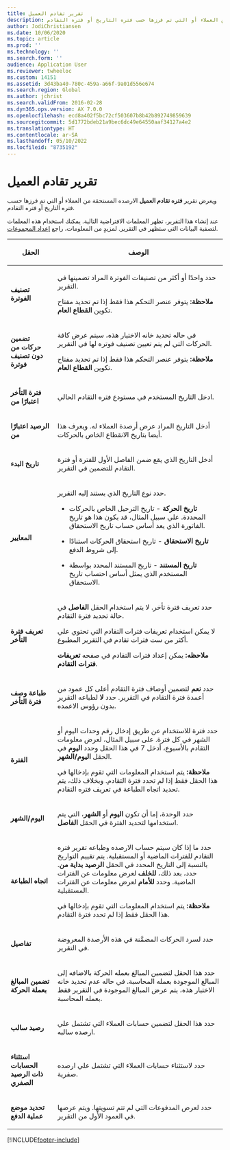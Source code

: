 ```yaml
---
title: تقرير تقادم العميل
description: ويعرض تقرير فتره التاخر للعميل الارصده المستحقة من العملاء أو التي تم فرزها حسب فتره التاريخ أو فتره التقادم.
author: JodiChristiansen
ms.date: 10/06/2020
ms.topic: article
ms.prod: ''
ms.technology: ''
ms.search.form: ''
audience: Application User
ms.reviewer: twheeloc
ms.custom: 14151
ms.assetid: 3d43ba40-780c-459a-a66f-9a01d556e674
ms.search.region: Global
ms.author: jchrist
ms.search.validFrom: 2016-02-28
ms.dyn365.ops.version: AX 7.0.0
ms.openlocfilehash: ecd8a402f5bc72cf503607b8b42b892749859639
ms.sourcegitcommit: 5d1772bdeb21a9bec6dc49e64550aaf34127a4e2
ms.translationtype: HT
ms.contentlocale: ar-SA
ms.lasthandoff: 05/10/2022
ms.locfileid: "8735192"
---
```

# <a name="customer-aging-report"></a>تقرير تقادم العميل 

ويعرض تقرير **فتره تقادم العميل** الارصده المستحقة من العملاء أو التي تم فرزها حسب فتره التاريخ أو فتره التقادم.

عند إنشاء هذا التقرير، تظهر المعلمات الافتراضية التالية. يمكنك استخدام هذه المعلمات لتصفية البيانات التي ستظهر في التقرير. لمزيدٍ من المعلومات، راجع [إعداد المجموعات](set-up-collections.md).

<table>
<colgroup>
<col>
<col>
</colgroup>
<thead>
<tr class="header">
<th><p>الحقل</p></th>
<th><p>الوصف</p></th>
</tr>
</thead>
<tbody>
<tr class="odd">
<td><p><strong>تصنيف الفوترة</strong></p></td>
<td><p>حدد واحدًا أو أكثر من تصنيفات الفوترة المراد تضمينها في التقرير.</p>
<div class="alert">

**ملاحظة:** يتوفر عنصر التحكم هذا فقط إذا تم تحديد مفتاح تكوين <STRONG>القطاع العام</STRONG>.</P>


</div></td>
</tr>
<tr class="even">
<td><p><strong>تضمين حركات من دون تصنيف فوترة</strong></p></td>
<td><p>في حاله تحديد خانه الاختيار هذه، سيتم عرض كافة الحركات التي لم يتم تعيين تصنيف فوتره لها في التقرير.</p>
<div class="alert">

**ملاحظة:** يتوفر عنصر التحكم هذا فقط إذا تم تحديد مفتاح تكوين <STRONG>القطاع العام</STRONG>.</P>

</div></td>
</tr>
<tr class="odd">
<td><p><strong>فترة التأخر اعتبارًا من</strong></p></td>
<td><p>ادخل التاريخ المستخدم في مستودع فتره التقادم الحالي.</p></td>
</tr>
<tr class="odd">
<td><p><strong>الرصيد اعتبارًا من</strong></p></td>
<td><p>أدخل التاريخ المراد عرض أرصدة العملاء له. ويعرف هذا أيضا بتاريخ الانقطاع الخاص بالحركات.</p></td>
</tr>
<tr class="even">
<td><p><strong>تاريخ البدء</strong></p></td>
<td><p>أدخل التاريخ الذي يقع ضمن الفاصل الأول للفترة أو فترة التقادم للتضمين في التقرير.</p></td>
</tr>
<tr class="odd">
<td><p><strong>المعايير</strong></p></td>
<td><p>حدد نوع التاريخ الذي يستند إليه التقرير.</p>
<ul>
<li><p><strong>تاريخ الحركة</strong> - تاريخ الترحيل الخاص بالحركات المحددة. علي سبيل المثال، قد يكون هذا هو تاريخ الفاتورة الذي يعد أساس حساب تاريخ الاستحقاق.</p></li>
<li><p><strong>تاريخ الاستحقاق</strong> - تاريخ استحقاق الحركات استنادًا إلى شروط الدفع.</p></li>
<li><p><strong>تاريخ المستند</strong> - تاريخ المستند المحدد بواسطة المستخدم الذي يمثل أساس احتساب تاريخ الاستحقاق.</p></li>
</ul></td>
</tr>
<tr class="even">
<td><p><strong>تعريف فترة التأخر</strong></p></td>
<td><p>حدد تعريف فترة تأخر. لا يتم استخدام الحقل <strong>الفاصل</strong> في حالة تحديد فترة التقادم.</p>
<p>لا يمكن استخدام تعريفات فترات التقادم التي تحتوي علي أكثر من ست فترات تقادم في التقرير المطبوع.</p>
<div class="alert">

**ملاحظه:** يمكن إعداد فترات التقادم في صفحه <STRONG>تعريفات فترات التقادم</STRONG>.</P>


</div></td>
</tr>
<tr class="odd">
<td><p><strong>طباعة وصف فترة التأخر</strong></p></td>
<td><p>حدد <strong>نعم</strong> لتضمين أوصاف فترة التقادم أعلى كل عمود من أعمدة فترة التقادم في التقرير. حدد <strong>لا </strong> لطباعه التقرير بدون رؤوس الاعمده.</p></td>
</tr>
<tr class="even">
<td><p><strong>الفترة</strong></p></td>
<td><p>حدد فترة للاستخدام عن طريق إدخال رقم وحدات اليوم أو الشهر في كل فترة. على سبيل المثال، لعرض معلومات التقادم بالأسبوع، أدخل 7 في هذا الحقل وحدد <strong>اليوم</strong> في الحقل <strong>اليوم/الشهر</strong>.</p>
<div class="alert">

**ملاحظة:** يتم استخدام المعلومات التي تقوم بإدخالها في هذا الحقل فقط إذا لم تحدد فترة التقادم. وبخلاف ذلك، يتم تحديد اتجاه الطباعة في تعريف فتره التقادم.</P>


</div></td>
</tr>
<tr class="odd">
<td><p><strong>اليوم/الشهر</strong></p></td>
<td><p>حدد الوحدة، إما أن تكون <strong>اليوم</strong> أو <strong>الشهر</strong>، التي يتم استخدامها لتحديد الفترة في الحقل <strong>الفاصل</strong>.</p></td>
</tr>
<tr class="even">
<td><p><strong>اتجاه الطباعة</strong></p></td>
<td><p>حدد ما إذا كان سيتم حساب الارصده وطباعه تقرير فتره التقادم للفترات الماضية أو المستقبلية. يتم تقييم التواريخ بالنسبة إلى التاريخ المحدد في الحقل <strong>الرصيد بداية من</strong>. حدد، بعد ذلك، <strong>للخلف</strong> لعرض معلومات عن الفترات الماضية. وحدد <strong>للأمام</strong> لعرض معلومات عن الفترات المستقبلية.</p>
<div class="alert">
  
<STRONG>ملاحظة:</STRONG> يتم استخدام المعلومات التي تقوم بإدخالها في هذا الحقل فقط إذا لم تحدد فترة التقادم.</P>


</div></td>
</tr>
<tr class="odd">
<td><p><strong>تفاصيل</strong></p></td>
<td><p>حدد لسرد الحركات المضمَّنة في هذه الأرصدة المعروضة في التقرير.</p></td>
</tr>
<tr class="even">
<td><p><strong>تضمين المبالغ بعملة الحركة</strong></p></td>
<td><p>حدد هذا الحقل لتضمين المبالغ بعمله الحركة بالاضافه إلى المبالغ الموجودة بعمله المحاسبة. في حاله عدم تحديد خانه الاختيار هذه، يتم عرض المبالغ الموجودة في التقرير فقط بعمله المحاسبة.</p></td>
</tr>
<tr class="odd">
<td><p><strong>رصيد سالب</strong></p></td>
<td><p>حدد هذا الحقل لتضمين حسابات العملاء التي تشتمل علي ارصده سالبه.</p></td>
</tr>
<tr class="even">
<td><p><strong>استثناء الحسابات ذات الرصيد الصفري</strong></p></td>
<td><p>حدد لاستثناء حسابات العملاء التي تشتمل علي ارصده صفرية.</p></td>
</tr>
<tr class="odd">
<td><p><strong>تحديد موضع عملية الدفع</strong></p></td>
<td><p>حدد لعرض المدفوعات التي لم تتم تسويتها. ويتم عرضها في العمود الأول من التقرير.</p></td>
</tr>
</tbody>
</table>



[!INCLUDE[footer-include](../../includes/footer-banner.md)]
